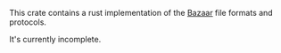 This crate contains a rust implementation of the
[Bazaar](https://www.bazaar-vcs.org/) file formats and protocols.

It's currently incomplete.
